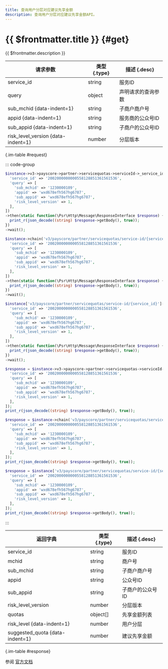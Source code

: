 ```yaml
---
title: 查询用户分层对应建议先享金额
description: 查询用户分层对应建议先享金额API。
---
```


# {{ $frontmatter.title }} {#get}

{{ $frontmatter.description }}

| 请求参数 | 类型 {.type} | 描述 {.desc}
| --- | --- | ---
| service_id | string | 服务ID
| query | object | 声明请求的查询参数
| sub_mchid {data-indent=1} | string | 子商户商户号
| appid {data-indent=1} | string | 服务商的公众号ID
| sub_appid {data-indent=1} | string | 子商户的公众号ID
| risk_level_version {data-indent=1} | number | 分层版本

{.im-table #request}

::: code-group

```php [异步纯链式]
$instance->v3->payscore->partner->servicequotas->serviceId->_service_id_->getAsync([
  'service_id' => '2002000000000558128851361561536',
  'query' => [
    'sub_mchid' => '1230000109',
    'appid' => 'wxd678efh567hg6787',
    'sub_appid' => 'wxd678efh567hg6787',
    'risk_level_version' => 1,
  ],
])
->then(static function(\Psr\Http\Message\ResponseInterface $response) {
  print_r(json_decode((string) $response->getBody(), true));
})
->wait();
```

```php [异步声明式]
$instance->chain('v3/payscore/partner/servicequotas/service-id/{service_id}')->getAsync([
  'service_id' => '2002000000000558128851361561536',
  'query' => [
    'sub_mchid' => '1230000109',
    'appid' => 'wxd678efh567hg6787',
    'sub_appid' => 'wxd678efh567hg6787',
    'risk_level_version' => 1,
  ],
])
->then(static function(\Psr\Http\Message\ResponseInterface $response) {
  print_r(json_decode((string) $response->getBody(), true));
})
->wait();
```

```php [异步属性式]
$instance['v3/payscore/partner/servicequotas/service-id/{service_id}']->getAsync([
  'service_id' => '2002000000000558128851361561536',
  'query' => [
    'sub_mchid' => '1230000109',
    'appid' => 'wxd678efh567hg6787',
    'sub_appid' => 'wxd678efh567hg6787',
    'risk_level_version' => 1,
  ],
])
->then(static function(\Psr\Http\Message\ResponseInterface $response) {
  print_r(json_decode((string) $response->getBody(), true));
})
->wait();
```

```php [同步纯链式]
$response = $instance->v3->payscore->partner->servicequotas->serviceId->_service_id_->get([
  'service_id' => '2002000000000558128851361561536',
  'query' => [
    'sub_mchid' => '1230000109',
    'appid' => 'wxd678efh567hg6787',
    'sub_appid' => 'wxd678efh567hg6787',
    'risk_level_version' => 1,
  ],
]);
print_r(json_decode((string) $response->getBody(), true));
```

```php [同步声明式]
$response = $instance->chain('v3/payscore/partner/servicequotas/service-id/{service_id}')->get([
  'service_id' => '2002000000000558128851361561536',
  'query' => [
    'sub_mchid' => '1230000109',
    'appid' => 'wxd678efh567hg6787',
    'sub_appid' => 'wxd678efh567hg6787',
    'risk_level_version' => 1,
  ],
]);
print_r(json_decode((string) $response->getBody(), true));
```

```php [同步属性式]
$response = $instance['v3/payscore/partner/servicequotas/service-id/{service_id}']->get([
  'service_id' => '2002000000000558128851361561536',
  'query' => [
    'sub_mchid' => '1230000109',
    'appid' => 'wxd678efh567hg6787',
    'sub_appid' => 'wxd678efh567hg6787',
    'risk_level_version' => 1,
  ],
]);
print_r(json_decode((string) $response->getBody(), true));
```

:::

| 返回字典 | 类型 {.type} | 描述 {.desc}
| --- | --- | ---
| service_id | string | 服务ID
| mchid | string | 商户号
| sub_mchid | string | 子商户商户号
| appid | string | 公众号ID
| sub_appid | string | 子商户的公众号ID
| risk_level_version | number | 分层版本
| quotas | object[] | 先享金额列表
| risk_level {data-indent=1} | number | 用户分层
| suggested_quota {data-indent=1} | number | 建议先享金额

{.im-table #response}

参阅 [官方文档](https://pay.weixin.qq.com/docs/partner/apis/partner-weixin-pay-score/service-quota/get-partner-user-risk-level-quota.html)
